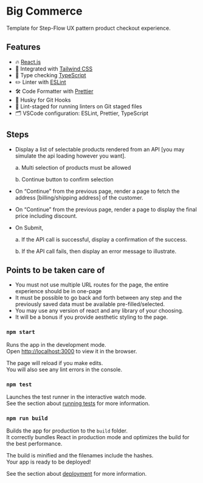 # Big Commerce

Template for Step-Flow UX pattern product checkout experience.

## Features

- 🔥 [React.js](https://react.dev/) 
- 🎨 Integrated with [Tailwind CSS](https://tailwindcss.com)
- 🎉 Type checking [TypeScript](https://www.typescriptlang.org)
- ✏️ Linter with [ESLint](https://eslint.org)
- 🛠 Code Formatter with [Prettier](https://prettier.io)
- 🦊 Husky for Git Hooks
- 🚫 Lint-staged for running linters on Git staged files
- 🗂 VSCode configuration: ESLint, Prettier, TypeScript

## Steps
- Display a list of selectable products rendered from an API [you may simulate the api loading however you want].
  
  a. Multi selection of products must be allowed

  b. Continue button to confirm selection

- On “Continue” from the previous page, render a page to fetch the address
[billing/shipping address] of the customer.
-  On “Continue” from the previous page, render a page to display the final price including
discount.
- On Submit,
 
  a. If the API call is successful, display a confirmation of the success.

  b. If the API call fails, then display an error message to illustrate.

## Points to be taken care of

- You must not use multiple URL routes for the page, the entire experience should be in one-page
- It must be possible to go back and forth between any step and the previously saved data
must be available pre-filled/selected.
- You may use any version of react and any library of your choosing.
- It will be a bonus if you provide aesthetic styling to the page.

### `npm start`

Runs the app in the development mode.\
Open [http://localhost:3000](http://localhost:3000) to view it in the browser.

The page will reload if you make edits.\
You will also see any lint errors in the console.

### `npm test`

Launches the test runner in the interactive watch mode.\
See the section about [running tests](https://facebook.github.io/create-react-app/docs/running-tests) for more information.

### `npm run build`

Builds the app for production to the `build` folder.\
It correctly bundles React in production mode and optimizes the build for the best performance.

The build is minified and the filenames include the hashes.\
Your app is ready to be deployed!

See the section about [deployment](https://facebook.github.io/create-react-app/docs/deployment) for more information.
